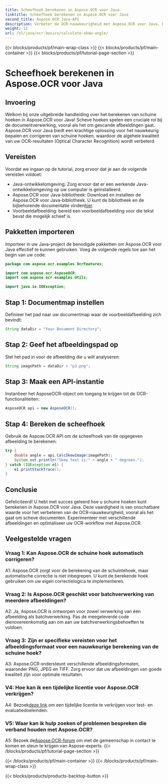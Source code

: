 ```yaml
---
title: Scheefhoek berekenen in Aspose.OCR voor Java
linktitle: Scheefhoek berekenen in Aspose.OCR voor Java
second_title: Aspose.OCR Java-API
description: Verbeter de OCR-nauwkeurigheid met Aspose.OCR voor Java. Leer stap voor stap schuine hoeken berekenen. Verbeter moeiteloos de documentverwerking.
weight: 11
url: /nl/java/ocr-basics/calculate-skew-angle/
---
```


{{< blocks/products/pf/main-wrap-class >}}
{{< blocks/products/pf/main-container >}}
{{< blocks/products/pf/tutorial-page-section >}}

# Scheefhoek berekenen in Aspose.OCR voor Java

## Invoering

Welkom bij onze uitgebreide handleiding over het berekenen van schuine hoeken in Aspose.OCR voor Java! Scheve hoeken spelen een cruciale rol bij de documentverwerking, vooral als het om gescande afbeeldingen gaat. Aspose.OCR voor Java biedt een krachtige oplossing voor het nauwkeurig bepalen en corrigeren van schuine hoeken, waardoor de algehele kwaliteit van uw OCR-resultaten (Optical Character Recognition) wordt verbeterd.

## Vereisten

Voordat we ingaan op de tutorial, zorg ervoor dat je aan de volgende vereisten voldoet:

- Java-ontwikkelomgeving: Zorg ervoor dat er een werkende Java-ontwikkelomgeving op uw computer is geïnstalleerd.
-  Aspose.OCR voor Java-bibliotheek: Download en installeer de Aspose.OCR voor Java-bibliotheek. U kunt de bibliotheek en de bijbehorende documentatie vinden[hier](https://reference.aspose.com/ocr/java/).
- Voorbeeldafbeelding: bereid een voorbeeldafbeelding voor die tekst bevat die mogelijk scheef is.

## Pakketten importeren

Importeer in uw Java-project de benodigde pakketten om Aspose.OCR voor Java effectief te kunnen gebruiken. Voeg de volgende regels toe aan het begin van uw code:

```java
package com.aspose.ocr.examples.OcrFeatures;

import com.aspose.ocr.AsposeOCR;
import com.aspose.ocr.examples.Utils;

import java.io.IOException;
```

## Stap 1: Documentmap instellen

Definieer het pad naar uw documentmap waar de voorbeeldafbeelding zich bevindt:

```java
String dataDir = "Your Document Directory";
```

## Stap 2: Geef het afbeeldingspad op

Stel het pad in voor de afbeelding die u wilt analyseren:

```java
String imagePath = dataDir + "p3.png";
```

## Stap 3: Maak een API-instantie

Instantieer het AsposeOCR-object om toegang te krijgen tot de OCR-functionaliteiten:

```java
AsposeOCR api = new AsposeOCR();
```

## Stap 4: Bereken de scheefhoek

Gebruik de Aspose.OCR API om de scheefhoek van de opgegeven afbeelding te berekenen:

```java
try {
    double angle = api.CalcSkewImage(imagePath);
    System.out.println("Skew text is:" + angle + " degrees.");
} catch (IOException e1) {
    e1.printStackTrace();
}
```

## Conclusie

Gefeliciteerd! U hebt met succes geleerd hoe u schuine hoeken kunt berekenen in Aspose.OCR voor Java. Deze vaardigheid is van onschatbare waarde voor het verbeteren van de OCR-nauwkeurigheid, vooral als het gaat om scheve documenten. Experimenteer met verschillende afbeeldingen en optimaliseer uw OCR-workflow met Aspose.OCR.

## Veelgestelde vragen

### Vraag 1: Kan Aspose.OCR de schuine hoek automatisch corrigeren?

A1: Aspose.OCR zorgt voor de berekening van de schuintehoek, maar automatische correctie is niet inbegrepen. U kunt de berekende hoek gebruiken om uw eigen correctielogica te implementeren.

### Vraag 2: Is Aspose.OCR geschikt voor batchverwerking van meerdere afbeeldingen?

A2: Ja, Aspose.OCR is ontworpen voor zowel verwerking van één afbeelding als batchverwerking. Pas de meegeleverde code dienovereenkomstig aan om aan uw batchverwerkingsbehoeften te voldoen.

### Vraag 3: Zijn er specifieke vereisten voor het afbeeldingsformaat voor een nauwkeurige berekening van de schuine hoek?

A3: Aspose.OCR ondersteunt verschillende afbeeldingsformaten, waaronder PNG, JPEG en TIFF. Zorg ervoor dat uw afbeeldingen van goede kwaliteit zijn voor optimale resultaten.

### V4: Hoe kan ik een tijdelijke licentie voor Aspose.OCR verkrijgen?

 A4: Bezoek[deze link](https://purchase.aspose.com/temporary-license/) om een tijdelijke licentie te verkrijgen voor test- en evaluatiedoeleinden.

### V5: Waar kan ik hulp zoeken of problemen bespreken die verband houden met Aspose.OCR?

 A5: Bezoek de[Aspose.OCR-forum](https://forum.aspose.com/c/ocr/16) om met de gemeenschap in contact te komen en steun te krijgen van Aspose-experts.
{{< /blocks/products/pf/tutorial-page-section >}}

{{< /blocks/products/pf/main-container >}}
{{< /blocks/products/pf/main-wrap-class >}}

{{< blocks/products/products-backtop-button >}}
